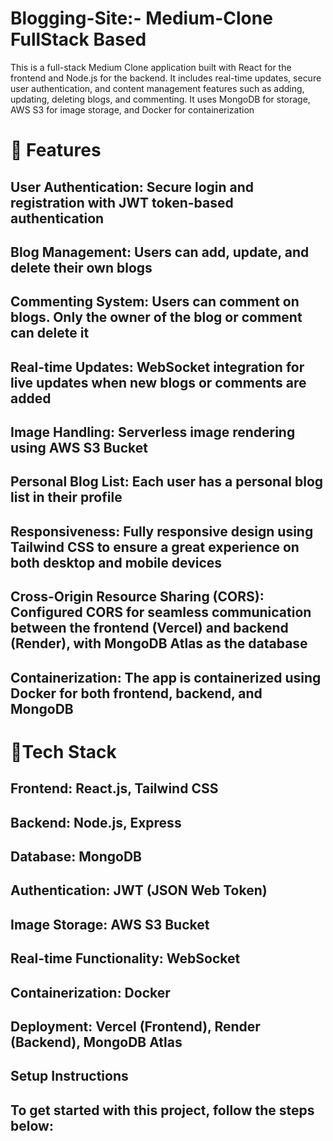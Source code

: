 # Blogging-Site:- Medium-Clone FullStack Based

This is a full-stack Medium Clone application built with React for the frontend and Node.js for the backend. It includes real-time updates, secure user authentication, and content management features such as adding, updating, deleting blogs, and commenting. 
It uses MongoDB for storage, AWS S3 for image storage, and Docker for containerization


# 📌 Features
## User Authentication: Secure login and registration with JWT token-based authentication
## Blog Management: Users can add, update, and delete their own blogs
## Commenting System: Users can comment on blogs. Only the owner of the blog or comment can delete it
## Real-time Updates: WebSocket integration for live updates when new blogs or comments are added
## Image Handling: Serverless image rendering using AWS S3 Bucket
## Personal Blog List: Each user has a personal blog list in their profile
## Responsiveness: Fully responsive design using Tailwind CSS to ensure a great experience on both desktop and mobile devices
## Cross-Origin Resource Sharing (CORS): Configured CORS for seamless communication between the frontend (Vercel) and backend (Render), with MongoDB Atlas as the database
## Containerization: The app is containerized using Docker for both frontend, backend, and MongoDB

# 📌Tech Stack
## Frontend: React.js, Tailwind CSS
## Backend: Node.js, Express
## Database: MongoDB
## Authentication: JWT (JSON Web Token)
## Image Storage: AWS S3 Bucket
## Real-time Functionality: WebSocket
## Containerization: Docker
## Deployment: Vercel (Frontend), Render (Backend), MongoDB Atlas
## Setup Instructions
## To get started with this project, follow the steps below:

